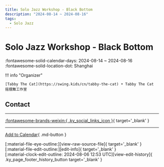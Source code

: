 ```yaml
---
title: Solo Jazz Workshop - Black Bottom
description: "2024-08-14 ~ 2024-08-16"
tags:
  - Solo Jazz
---
```


# Solo Jazz Workshop - Black Bottom 

:fontawesome-solid-calendar-days: 2024-08-14 ~ 2024-08-16  
:fontawesome-solid-location-dot: Shanghai  

!!! info "Organizer"

    [Tabby The Cat](https://swing.kids/cn/tabby-the-cat) • Tabby The Cat 摇摆舞工作室  

## Contact


---

 [:fontawesome-brands-weixin:{ .ky_social_links_icon }](https://mp.weixin.qq.com/s/QOWb75O33aIera6qPZ6X0w){ target='_blank' }

---

[Add to Calendar](https://swing.news/ics/en/2024/cn/solo-jazz-workshop-black-bottom-2024.ics){ .md-button }

<div class="ky_page_footer" markdown>
<div class="ky_page_footer_trailing" markdown="span">
[:material-file-eye-outline:][view-raw-source-file]{ target='_blank' }
[:material-file-edit-outline:][edit-info]{ target='_blank' }
</div>
<div class="ky_page_footer_leading" markdown="span">
[:material-clock-edit-outline: 2024-08-06 12:53 UTC][view-edit-history]{ .ky_page_footer_history_button target='_blank' }
</div>
</div>

[view-raw-source-file]: https://github.com/swingdance/events/blob/main/2024/cn/solo-jazz-workshop-black-bottom-2024.json "View Raw Source File"
[edit-info]: https://github.com/swingdance/events/issues/new?assignees=&labels=update+event&projects=&template=03-update_entity.yml&title=%5B2024%2Fcn%5D%20Solo%20Jazz%20Workshop%20-%20Black%20Bottom&region=cn&year=2024&id=solo-jazz-workshop-black-bottom-2024&name=Solo%20Jazz%20Workshop%20-%20Black%20Bottom&org_id=tabby-the-cat "Edit Info"

[view-edit-history]: https://github.com/swingdance/events/commits/main/2024/cn/solo-jazz-workshop-black-bottom-2024.json "View Edit History"
